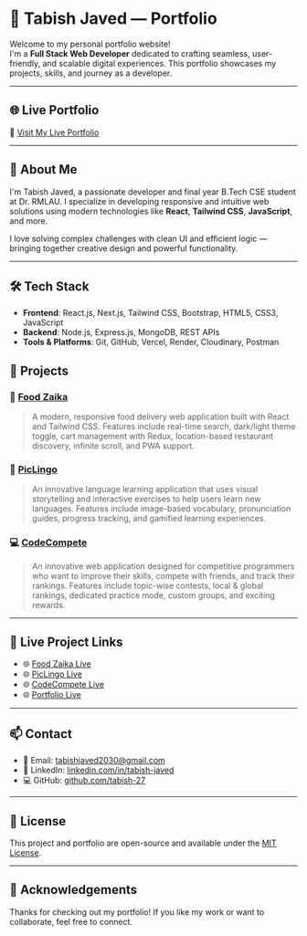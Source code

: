 # 💼 Tabish Javed — Portfolio

Welcome to my personal portfolio website!  
I'm a **Full Stack Web Developer** dedicated to crafting seamless, user-friendly, and scalable digital experiences. This portfolio showcases my projects, skills, and journey as a developer.

---



## 🌐 Live Portfolio

🔗 [Visit My Live Portfolio](https://new-portfolio-lime-iota.vercel.app/)

---
## 🚀 About Me

I'm Tabish Javed, a passionate developer and final year B.Tech CSE student at Dr. RMLAU. I specialize in developing responsive and intuitive web solutions using modern technologies like **React**, **Tailwind CSS**, **JavaScript**, and more.

I love solving complex challenges with clean UI and efficient logic — bringing together creative design and powerful functionality.

---

## 🛠️ Tech Stack

- **Frontend**: React.js, Next.js, Tailwind CSS, Bootstrap, HTML5, CSS3, JavaScript
- **Backend**: Node.js, Express.js, MongoDB, REST APIs
- **Tools & Platforms**: Git, GitHub, Vercel, Render, Cloudinary, Postman



## 📂 Projects

### 🍕 [Food Zaika](https://github.com/tabish-27/Food-Zaika.git)
> A modern, responsive food delivery web application built with React and Tailwind CSS. Features include real-time search, dark/light theme toggle, cart management with Redux, location-based restaurant discovery, infinite scroll, and PWA support.

### 🎯 [PicLingo](https://github.com/tabish-27/PicLingo.git)
> An innovative language learning application that uses visual storytelling and interactive exercises to help users learn new languages. Features include image-based vocabulary, pronunciation guides, progress tracking, and gamified learning experiences.

### 💻 [CodeCompete](https://github.com/tabish-27/CP-Application-Frontend.git)
> An innovative web application designed for competitive programmers who want to improve their skills, compete with friends, and track their rankings. Features include topic-wise contests, local & global rankings, dedicated practice mode, custom groups, and exciting rewards.

---

## 🔴 Live Project Links

- 🌐 [Food Zaika Live](https://food-zaika.vercel.app/)
- 🌐 [PicLingo Live](https://pic-lingo.vercel.app/)
- 🌐 [CodeCompete Live](https://cp-application-frontend.vercel.app/)
- 🌐 [Portfolio Live](https://tabish-portfolio.vercel.app/)

---

## 📫 Contact

- 📧 Email: [tabishjaved2030@gmail.com](mailto:tabishjaved2030@gmail.com)
- 💼 LinkedIn: [linkedin.com/in/tabish-javed](https://www.linkedin.com/in/tabish-javed/)
- 💻 GitHub: [github.com/tabish-27](https://github.com/tabish-27)

---

## 📃 License

This project and portfolio are open-source and available under the [MIT License](LICENSE).

---

## 🙌 Acknowledgements

Thanks for checking out my portfolio! If you like my work or want to collaborate, feel free to connect.
